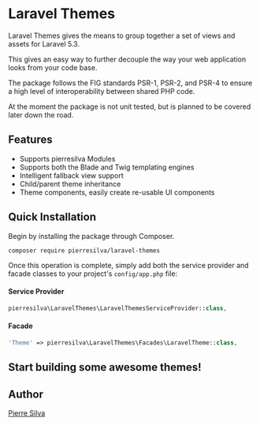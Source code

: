 Laravel Themes
==================
Laravel Themes gives the means to group together a set of views and assets for Laravel 5.3.

This gives an easy way to further decouple the way your web application looks from your code base.

The package follows the FIG standards PSR-1, PSR-2, and PSR-4 to ensure a high level of interoperability between shared PHP code.

At the moment the package is not unit tested, but is planned to be covered later down the road.

Features
--------
- Supports pierresilva Modules
- Supports both the Blade and Twig templating engines
- Intelligent fallback view support
- Child/parent theme inheritance
- Theme components, easily create re-usable UI components

Quick Installation
------------------
Begin by installing the package through Composer.

```
composer require pierresilva/laravel-themes
```

Once this operation is complete, simply add both the service provider and facade classes to your project's `config/app.php` file:

#### Service Provider
```php
pierresilva\LaravelThemes\LaravelThemesServiceProvider::class,
```

#### Facade
```php
'Theme' => pierresilva\LaravelThemes\Facades\LaravelTheme::class,
```

## Start building some awesome themes!

## Author

[Pierre Silva](http://www.lab3studio.com)